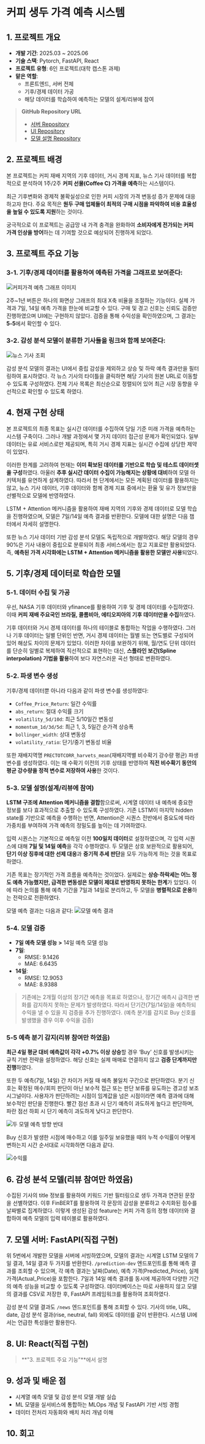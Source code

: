 # 커피 생두 가격 예측 시스템

## 1. 프로젝트 개요

-   **개발 기간**: 2025.03 ~ 2025.06
-   **기술 스택**: Pytorch, FastAPI, React
-   **프로젝트 유형**: 6인 프로젝트(대학 캡스톤 과제)
-   **맡은 역할**:
    -   프론트엔드, 서버 전체
    -   기후/경제 데이터 가공
    -   해당 데이터를 학습하여 예측하는 모델의 설계/리뷰에 참여

> **GitHub Repository URL**
>
> -   [서버 Repository](https://github.com/MJU-Capstone-2025/model-server)
> -   [UI Repository](https://github.com/MJU-Capstone-2025/web-ui)
> -   [모델 설명 Repository](https://github.com/MJU-Capstone-2025/Coffee_Price_Prediction)

## 2. 프로젝트 배경

본 프로젝트는 커피 재배 지역의 기후 데이터, 거시 경제 지표, 뉴스 기사 데이터를 복합적으로 분석하여 1주/2주 **커피 선물(Coffee C) 가격을 예측**하는 시스템이다.

최근 기후변화와 경제적 불확실성으로 인한 커피 시장의 가격 변동성 증가 문제에 대응하고자 한다. 주요 목적은 **원두 구매 업체들이 최적의 구매 시점을 파악하여 비용 효율성을 높일 수 있도록 지원**하는 것이다.

궁극적으로 이 프로젝트는 공급망 내 가격 충격을 완화하여 **소비자에게 전가되는 커피 가격 인상을 방어**하는 데 기여할 것으로 예상되어 진행하게 되었다.

## 3. 프로젝트 주요 기능

### 3-1. 기후/경제 데이터를 활용하여 예측된 가격을 그래프로 보여준다:

![커피가격 예측 그래프 이미지](https://github.com/1Dohyeon/Projects/blob/main/imgs/%EC%BB%A4%ED%94%BC%EA%B0%80%EA%B2%A9%20%EC%98%88%EC%B8%A1%20%EA%B7%B8%EB%9E%98%ED%94%84%20%EC%9D%B4%EB%AF%B8%EC%A7%80.png?raw=true)

2주~1년 버튼은 하나의 화면상 그래프의 최대 X축 비율을 조절하는 기능이다. 실제 가격과 7일, 14일 예측 가격을 한눈에 비교할 수 있다. 구매 및 경고 신호는 신뢰도 검증만 진행하였으며 UI에는 구현하지 않았다. 검증을 통해 수익성을 확인하였으며, 그 결과는 **5-5**에서 확인할 수 있다.

### 3-2. 감성 분석 모델이 분류한 기사들을 링크와 함께 보여준다:

![뉴스 기사 조회](https://github.com/1Dohyeon/Projects/blob/main/imgs/%EB%89%B4%EC%8A%A4%20%EA%B8%B0%EC%82%AC%20%EC%A1%B0%ED%9A%8C.png?raw=true)

감성 분석 모델의 결과는 UI에서 중립 감성을 제외하고 상승 및 하락 예측 결과만을 필터링하여 표시하였다. 각 뉴스 기사의 타이틀을 클릭하면 해당 기사의 원본 URL로 이동할 수 있도록 구성하였다. 전체 기사 목록은 최신순으로 정렬되어 있어 최근 시장 동향을 우선적으로 확인할 수 있도록 하였다.

## 4. 현재 구현 상태

본 프로젝트의 최종 목표는 실시간 데이터를 수집하여 당일 기준 미래 가격을 예측하는 시스템 구축이다. 그러나 개발 과정에서 몇 가지 데이터 접근성 문제가 확인되었다. 일부 데이터는 유료 서비스로만 제공되며, 특히 거시 경제 지표는 실시간 수집에 상당한 제약이 있었다.

이러한 한계를 고려하여 현재는 **이미 확보된 데이터를 기반으로 학습 및 테스트 데이터셋을 구성**하였다. 아울러 **추후 실시간 데이터 수집이 가능해지는 상황에 대비**하여 모델 아키텍처를 유연하게 설계하였다. 따라서 현 단계에서는 모든 계획된 데이터를 활용하지는 않고, 뉴스 기사 데이터, 기후 데이터와 함께 경제 지표 중에서는 환율 및 유가 정보만을 선별적으로 모델에 반영하였다.

LSTM + Attention 메커니즘을 활용하여 재배 지역의 기후와 경제 데이터로 모델 학습을 진행하였으며, 모델은 7일/14일 예측 결과를 반환한다. 모델에 대한 설명은 다음 챕터에서 자세히 설명한다.

또한 뉴스 기사 데이터 기반 감성 분석 모델도 독립적으로 개발하였다. 해당 모델의 경우 90%은 기사 내용이 중립으로 분류되어 최종 서비스에서는 참고 지표로만 활용되었다. 즉, **예측된 가격 시각화에는 LSTM + Attention 메커니즘을 활용한 모델만 사용**되었다.

## 5. 기후/경제 데이터로 학습한 모델

### 5-1. 데이터 수집 및 가공

우선, NASA 기후 데이터와 yfinance를 활용하여 기후 및 경제 데이터를 수집하였다. 이때 **커피 재배 주요국인 브라질, 콜롬비아, 에티오피아의 기후 데이터만을 수집**하였다.

기후 데이터와 거시 경제 데이터를 하나의 테이블로 통합하는 작업을 수행하였다. 그러나 기후 데이터는 일별 단위인 반면, 거시 경제 데이터는 월별 또는 연도별로 구성되어 있어 해상도 차이의 문제가 있었다. 이러한 차이를 보완하기 위해, 월/연도 단위 데이터를 단순히 일별로 복제하여 직선적으로 표현하는 대신, **스플라인 보간(Spline interpolation) 기법을 활용**하여 보다 자연스러운 곡선 형태로 변환하였다.

### 5-2. 파생 변수 생성

기후/경제 데이터뿐 아니라 다음과 같이 파생 변수를 생성하였다:

-   `Coffee_Price_Return`: 일간 수익률
-   `abs_return`: 절대 수익률 크기
-   `volatility_5d/10d`: 최근 5/10일간 변동성
-   `momentum_1d/3d/5d`: 최근 1, 3, 5일간 순가격 상승폭
-   `bollinger_width`: 상대 변동성
-   `volatility_ratio`: 단기/중기 변동성 비율

또한 재배지역명 `PRECTOTCORR_harvets_mean`(재배지역별 비수확기 강수량 평균) 파생변수를 생성하였다. 이는 매 수확기 이전의 기후 상태를 반영하여 **직전 비수확기 동안의 평균 강수량을 정적 변수로 저장하여 사용**한 것이다.

### 5-3. 모델 설명(설계/리뷰에 참여)

**LSTM 구조에 Attention 메커니즘을 결합**함으로써, 시계열 데이터 내 예측에 중요한 정보를 보다 효과적으로 추출할 수 있도록 구성하였다. 기존 LSTM이 마지막 hidden state를 기반으로 예측을 수행하는 반면, Attention은 시퀀스 전반에서 중요도에 따라 가중치를 부여하여 가격 예측의 정밀도를 높이는 데 기여하였다.

입력 시퀀스는 기본적으로 예측일 이전 **100일치 데이터**로 설정하였으며, 각 입력 시퀀스에 대해 **7일 및 14일 예측**을 각각 수행하였다. 두 모델은 상호 보완적으로 활용되어, **단기 이상 징후에 대한 선제 대응**과 **중기적 추세 판단**을 모두 가능하게 하는 것을 목표로 하였다.

기존 목표는 장기적인 가격 흐름을 예측하는 것이었다. 실제로는 **상승·하락세는 어느 정도 예측 가능했지만, 급격한 변동성은 모델이 제대로 반영하지 못하는 한계**가 있었다. 이에 따라 논의를 통해 예측 기간을 7일과 14일로 분리하고, 두 모델을 **병렬적으로 운용**하는 전략으로 전환하였다.

모델 예측 결과는 다음과 같다:
![모델 예측 결과](https://github.com/1Dohyeon/Projects/blob/main/imgs/%EB%AA%A8%EB%8D%B8%20%EC%98%88%EC%B8%A1%20%EA%B2%B0%EA%B3%BC.png?raw=true)

### 5-4. 모델 검증

-   **7일 예측 모델 성능** **>** 14일 예측 모델 성능
-   **7일**:
    -   RMSE: 9.1426
    -   MAE: 6.6435
-   **14일**:
    -   RMSE: 12.9053
    -   MAE: 8.9388

> 기존에는 2개월 이상의 장기간 예측을 목표로 하였으나, 장기간 예측시 급격한 변화를 감지하지 못하는 문제가 발생하였다. 따라서 단기간(7일/14일)을 예측하되 수익을 낼 수 있을 지 검증을 추가 진행하였다. (예측 분기를 감지로 Buy 신호를 발생했을 경우 이후 수익을 검증)

### 5-5 예측 분기 감지(리뷰 참여만 하였음)

**최근 4일 평균 대비 예측값이 각각 +0.7% 이상 상승**할 경우 ‘Buy’ 신호를 발생시키는 규칙 기반 전략을 설정하였다. 해당 신호는 실제 매매로 연결하지 않고 **검증 단계까지만 진행**하였다.

또한 두 예측(7일, 14일) 간 차이가 커질 때 예측 불일치 구간으로 판단하였다. 분기 신호는 확정된 매수/회피 판단이 아닌 보수적 접근 또는 판단 보류를 유도하는 경고성 보조 시그널이다. 사용자가 판단하려는 시점이 임계값을 넘은 시점이라면 예측 결과에 대해 보수적인 판단을 진행한다. 빨간 점선 초과 시 단기 예측이 과도하게 높다고 판단하며, 파란 점선 하회 시 단기 예측이 과도하게 낮다고 판단한다.

![두 모델 예측 방향 반대](https://github.com/1Dohyeon/Projects/blob/main/imgs/%EB%91%90%20%EB%AA%A8%EB%8D%B8%20%EC%98%88%EC%B8%A1%20%EB%B0%A9%ED%96%A5%20%EB%B0%98%EB%8C%80.png?raw=true)

Buy 신호가 발생한 시점에 매수하고 이를 일주일 보유했을 때의 누적 수익률이 어떻게 변하는지 시간 순서대로 시각화하면 다음과 같다.

![수익률](https://github.com/1Dohyeon/Projects/blob/main/imgs/%EC%88%98%EC%9D%B5%EB%A5%A0.png?raw=true)

## 6. 감성 분석 모델(리뷰 참여만 하였음)

수집된 기사의 title 정보를 활용하여 키워드 기반 필터링으로 생두 가격과 연관된 문장을 선별하였다. 이후 FinBERT를 활용하여 각 문장의 감성을 분류하고 수치화된 점수를 날짜별로 집계하였다. 이렇게 생성된 감성 feature는 커피 가격 등의 정형 데이터와 결합하여 예측 모델의 입력 테이블로 활용하였다.

## 7. 모델 서버: FastAPI(직접 구현)

위 5번에서 개발한 모델을 서버에 서빙하였으며, 모델의 결과는 시계열 LSTM 모델의 7일 결과, 14일 결과 두 가지를 반환한다. `/prediction-dev` 엔드포인트를 통해 예측 결과를 조회할 수 있으며, 각 예측 결과는 날짜(Date), 예측 가격(Predicted_Price), 실제 가격(Actual_Price)을 포함한다. 7일과 14일 예측 결과를 동시에 제공하여 다양한 기간의 예측 성능을 비교할 수 있도록 구성하였다. 데이터베이스는 따로 사용하지 않고 모델의 결과를 CSV로 저장한 후, FastAPI 프레임워크를 활용하여 조회하였다.

감성 분석 모델 결과도 `/news` 엔드포인트를 통해 조회할 수 있다. 기사의 title, URL, date, 감성 분석 결과(rise, neutral, fall) 외에도 데이터를 같이 반환한다. 시스템 UI에서는 언급한 특성들만 활용한다.

## 8. UI: React(직접 구현)

> **"3. 프로젝트 주요 기능"**에서 설명

## 9. 성과 및 배운 점

-   시계열 예측 모델 및 감성 분석 모델 개발 실습
-   ML 모델을 실서비스에 통합하는 MLOps 개념 및 FastAPI 기반 서빙 경험
-   데이터 전처리 자동화와 배치 처리 개념 이해

## 10. 회고
